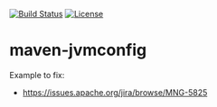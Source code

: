 [![Build Status](https://travis-ci.org/garethahealy/maven-jvmconfig.svg?branch=master)](https://travis-ci.org/garethahealy/maven-jvmconfig)
[![License](https://img.shields.io/hexpm/l/plug.svg?maxAge=2592000)]()

# maven-jvmconfig
Example to fix:
- https://issues.apache.org/jira/browse/MNG-5825
